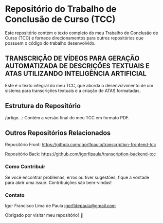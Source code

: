 # Repositório do Trabalho de Conclusão de Curso (TCC)
Este repositório contém o texto completo do meu Trabalho de Conclusão de Curso (TCC) e fornece direcionamentos para outros repositórios que possuem o código do trabalho desenvolvido.

## TRANSCRIÇÃO DE VÍDEOS PARA GERAÇÃO AUTOMATIZADA DE DESCRIÇÕES TEXTUAIS E ATAS UTILIZANDO INTELIGÊNCIA ARTIFICIAL
Este é o texto integral do meu TCC, que aborda o desenvolvimento de um sistema para transcrições textuais e a criação de ATAS formatadas.

## Estrutura do Repositório
/artigo...: Contém a versão final do meu TCC em formato PDF.

## Outros Repositórios Relacionados
Repositório Front: https://github.com/igorflpaula/transcription-frontend-tcc

Repositório Back: https://github.com/igorflpaula/transcription-backend-tcc

### Como Contribuir
Se você encontrar problemas, erros ou tiver sugestões, fique à vontade para abrir uma issue. Contribuições são bem-vindas!

### Contato
Igor Francisco Lima de Paula
igorfldepaula@gmail.com

Obrigado por visitar meu repositório! 🚀
